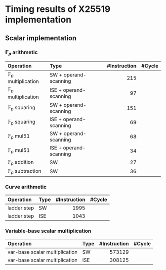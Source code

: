 # Timing results of X25519 implementation 

## Scalar implementation

### $\mathbb{F}_p$ arithmetic

| Operation                      | Type                    | #Instruction | #Cycle |
| :----------------------------- | :---------------------- | ------------:| ------:|
| $\mathbb{F}_p$ multiplication  | SW  + operand-scanning  |        215   |        |
| $\mathbb{F}_p$ multiplication  | ISE + operand-scanning  |         97   |        |
| $\mathbb{F}_p$ squaring        | SW  + operand-scanning  |        151   |        |
| $\mathbb{F}_p$ squaring        | ISE + operand-scanning  |         69   |        |
| $\mathbb{F}_p$ mul51           | SW  + operand-scanning  |         68   |        |
| $\mathbb{F}_p$ mul51           | ISE + operand-scanning  |         34   |        |
| $\mathbb{F}_p$ addition        | SW                      |         27   |        |
| $\mathbb{F}_p$ subtraction     | SW                      |         36   |        |

### Curve arithmetic

| Operation                      | Type                    | #Instruction | #Cycle |
| :----------------------------- | :---------------------- | ------------:| ------:|
| ladder step                    | SW                      |       1995   |        |
| ladder step                    | ISE                     |       1043   |        |

### Variable-base scalar multiplication

| Operation                      | Type                    | #Instruction | #Cycle |
| :----------------------------- | :---------------------- | ------------:| ------:|
| var-base scalar multiplication | SW                      |     573129   |        |
| var-base scalar multiplication | ISE                     |     308125   |        |
